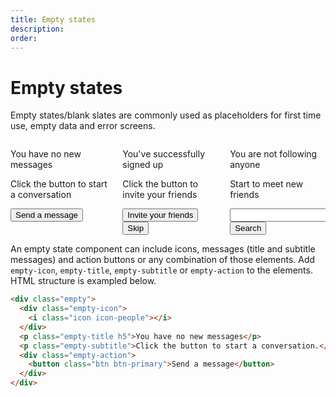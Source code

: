 ```yaml
---
title: Empty states
description: 
order: 
---
```


# Empty states

Empty states/blank slates are commonly used as placeholders for first time use, empty data and error screens.

 
<div class="docs-demo columns">
  <div class="column col-12">
    <div class="empty">
      <div class="empty-icon"><i class="icon icon-3x icon-mail"></i></div>
      <p class="empty-title h5">You have no new messages</p>
      <p class="empty-subtitle">Click the button to start a conversation</p>
      <div class="empty-action">
        <button class="btn btn-primary">Send a message</button>
      </div>
    </div>
  </div>
  <div class="column col-12">
    <div class="empty">
      <div class="empty-icon"><i class="icon icon-3x icon-mail"></i></div>
      <p class="empty-title h5">You've successfully signed up</p>
      <p class="empty-subtitle">Click the button to invite your friends</p>
      <div class="empty-action">
        <button class="btn btn-primary">Invite your friends</button>
      </div>
      <div class="empty-action">
        <button class="btn btn-link">Skip</button>
      </div>
    </div>
  </div>
  <div class="column col-12">
    <div class="empty">
      <div class="empty-icon"><i class="icon icon-3x icon-people"></i></div>
      <p class="empty-title h5">You are not following anyone</p>
      <p class="empty-subtitle">Start to meet new friends</p>
      <div class="empty-action input-group input-inline">
        <input class="form-input" type="text" placeholder="">
        <button class="btn btn-primary input-group-btn">Search</button>
      </div>
    </div>
  </div>
</div>

 An empty state component can include icons, messages (title and subtitle messages) and action buttons or any combination of those elements. Add `empty-icon`, `empty-title`, `empty-subtitle` or `empty-action` to the elements. HTML structure is exampled below.

```html
<div class="empty">
  <div class="empty-icon">
    <i class="icon icon-people"></i>
  </div>
  <p class="empty-title h5">You have no new messages</p>
  <p class="empty-subtitle">Click the button to start a conversation.</p>
  <div class="empty-action">
    <button class="btn btn-primary">Send a message</button>
  </div>
</div>
```